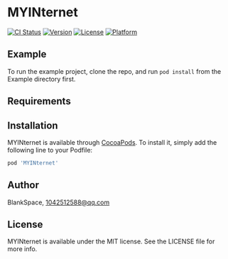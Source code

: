 # MYINternet

[![CI Status](https://img.shields.io/travis/BlankSpace/MYINternet.svg?style=flat)](https://travis-ci.org/BlankSpace/MYINternet)
[![Version](https://img.shields.io/cocoapods/v/MYINternet.svg?style=flat)](https://cocoapods.org/pods/MYINternet)
[![License](https://img.shields.io/cocoapods/l/MYINternet.svg?style=flat)](https://cocoapods.org/pods/MYINternet)
[![Platform](https://img.shields.io/cocoapods/p/MYINternet.svg?style=flat)](https://cocoapods.org/pods/MYINternet)

## Example

To run the example project, clone the repo, and run `pod install` from the Example directory first.

## Requirements

## Installation

MYINternet is available through [CocoaPods](https://cocoapods.org). To install
it, simply add the following line to your Podfile:

```ruby
pod 'MYINternet'
```

## Author

BlankSpace, 1042512588@qq.com

## License

MYINternet is available under the MIT license. See the LICENSE file for more info.
